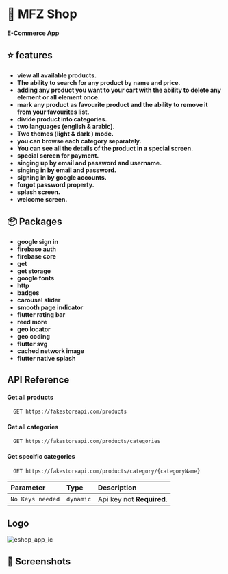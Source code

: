 # 🛒 MFZ Shop

**E-Commerce App**

## ⭐ features
- **view all available products.**
- **The ability to search for any product by name and price.**
- **adding any product you want to your cart with the ability to delete any element or all element once.**
- **mark any product as favourite product and the ability to remove it from your favourites list.**
- **divide product into categories.**
- **two languages (english & arabic).**
- **Two themes (light & dark ) mode.**
- **you can browse each category separately.**
- **You can see all the details of the product in a special screen.**
- **special screen for payment.**
- **singing up by email and password and username.**
- **singing in by email and password.**
- **signing in by google accounts.**
- **forgot password property.**
- **splash screen.**
- **welcome screen.**

## 📦 Packages
- **google sign in**
- **firebase auth**
- **firebase core**
- **get**
- **get storage**
- **google fonts**
- **http**
- **badges**
- **carousel slider**
- **smooth page indicator**
- **flutter rating bar**
- **reed more**
- **geo locator**
- **geo coding**
- **flutter svg**
- **cached network image**
- **flutter native splash**

## API Reference

#### Get all products

```https
  GET https://fakestoreapi.com/products
```

#### Get all categories

```https
  GET https://fakestoreapi.com/products/categories
```

#### Get specific categories

```https
  GET https://fakestoreapi.com/products/category/{categoryName}
```
| Parameter | Type     | Description                |
| :-------- | :------- | :------------------------- |
| `No Keys needed` | `dynamic` | Api key not **Required**. |


## Logo
![eshop_app_ic](https://user-images.githubusercontent.com/68497543/171041095-493c6d8c-59f6-4722-a79c-4f2eadd9c9f9.png)

## 📸 **Screenshots**
